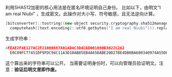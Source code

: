 利用SHA512加密的核心用法是在匿名环境证明自己身份。
比如以下，由明文“I am real Niubi” ，生成密文。此操作对大小写、符号敏感，且无法逆向计算。

```cpp
[bitconverter]::tostring((new-object security.cryptography.sha512managed).
  computehash([text.encoding]::utf8.getbytes("I am real Niubi"))).replace("-","")
```

生成字符串：

```cpp
4FEAE2F4E127AC2F21000887A01AD4C3D4C6D001890B3022C262
  E0C09FC77451DF9FDC94C11A3D10AB85EB4A65DABE20D27BE4DB0BA680340974A55DF8BF9C3F
```

这个算出来的字符串可以公开。
当需要证明身份时，可以向管理员验证明文。注意：**验证后明文里即作废。**
